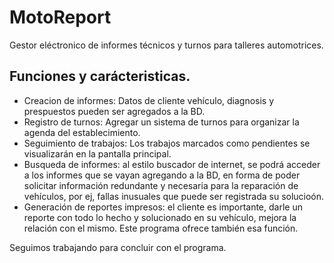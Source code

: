 # MotoReport

Gestor eléctronico de informes técnicos y turnos para talleres automotrices.

## Funciones y carácteristicas.

- Creacion de informes: Datos de cliente vehículo, diagnosis y prespuestos pueden ser agregados a la BD.
- Registro de turnos: Agregar un sistema de turnos para organizar la agenda del establecimiento.
- Seguimiento de trabajos: Los trabajos marcados como pendientes se visualizarán en la pantalla principal.
- Busqueda de informes: al estilo buscador de internet, se podrá acceder a los informes que se vayan agregando a la BD, en forma de poder solicitar información redundante y necesaria para la reparación de vehículos, por ej, fallas inusuales que puede ser registrada su solucioón.
- Generación de reportes impresos: el cliente es importante, darle un reporte con todo lo hecho y solucionado en su vehículo, mejora la relación con el mismo. Este programa ofrece también esa función.

Seguimos trabajando para concluir con el programa.

